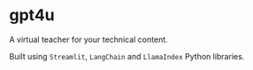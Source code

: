# gpt4u

A virtual teacher for your technical content. 

Built using `Streamlit`, `LangChain` and `LlamaIndex` Python libraries.
